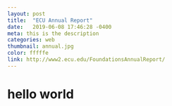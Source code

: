 ```yaml
---
layout: post
title:  "ECU Annual Report"
date:   2019-06-08 17:46:28 -0400
meta: this is the description
categories: web
thumbnail: annual.jpg
color: fffffe
link: http://www2.ecu.edu/FoundationsAnnualReport/
---
```

# hello world
